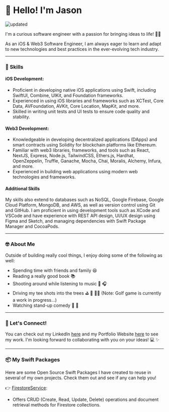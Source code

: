# 👋 Hello! I'm Jason 

![updated](https://user-images.githubusercontent.com/36863375/232238861-a23135e5-f7aa-4ce9-ab4d-e053780f5cd1.png)

I'm a curious software engineer with a passion for bringing ideas to life! 🧠💡 

As an iOS & Web3 Software Engineer, I am always eager to learn and adapt to new technologies and best practices in the ever-evolving tech industry.

---

### 🚀 Skills

#### iOS Development:
* Proficient in developing native iOS applications using Swift, including SwiftUI, Combine, UIKit, and Foundation frameworks.
* Experienced in using iOS libraries and frameworks such as XCTest, Core Data, AVFoundation, AVKit, Core Location, MapKit, and more.
* Skilled in writing unit tests and UI tests to ensure code quality and stability.

#### Web3 Development:
* Knowledgeable in developing decentralized applications (DApps) and smart contracts using Solidity for blockchain platforms like Ethereum.
* Familiar with web3 libraries, frameworks, and tools such as React, NextJS, Express, Node.js, TailwindCSS, Ethers.js, Hardhat, OpenZeppelin, Truffle, Ganache, Mocha, Chai, Moralis, Alchemy, Infura, and more.
* Experienced in building web applications using modern web technologies and frameworks.

#### Additional Skills
My skills also extend to databases such as NoSQL, Google Firebase, Google Cloud Platform, MongoDB, and AWS, as well as version control using Git and GitHub. I am proficient in using development tools such as XCode and VSCode and have experience with REST API design, UI/UX design using Figma and Sketch, and managing dependencies with Swift Package Manager and CocoaPods.

---

### 🤓 About Me 
Outside of building really cool things, I enjoy doing some of the following as well:

* Spending time with friends and family 😆
* Reading a really good book 📚
* Shooting around while listening to music 🏀 🎧
* Driving my tee shots into the trees ⛳️ 🌳 🏌️‍♂️ (Note: Golf game is currently a work in progress...)
* Watching stand-up comedy 🎤 🤣

---

### 💬 Let's Connect!
You can check out my LinkedIn [here](https://www.linkedin.com/in/jasonschneider8) and my Portfolio Website [here](https://www.jasonschneider.tech) to see my work. I'm looking forward to collaborating with you on your ideas! 💻 ✨

---

### 📦 My Swift Packages
Here are some Open Source Swift Packages I have created to reuse in several of my own projects. Check them out and see if any can help you! 

👉  [FirestoreService](https://github.com/js8developer/FirestoreService):
  * Offers CRUD (Create, Read, Update, Delete) operations and document retrieval methods for Firestore collections.
